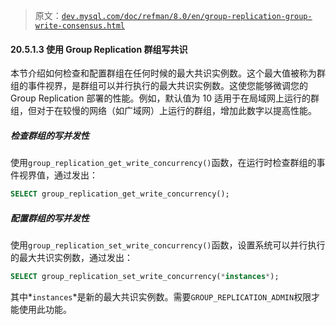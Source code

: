 > 原文：[`dev.mysql.com/doc/refman/8.0/en/group-replication-group-write-consensus.html`](https://dev.mysql.com/doc/refman/8.0/en/group-replication-group-write-consensus.html)

#### 20.5.1.3 使用 Group Replication 群组写共识

本节介绍如何检查和配置群组在任何时候的最大共识实例数。这个最大值被称为群组的事件视界，是群组可以并行执行的最大共识实例数。这使您能够微调您的 Group Replication 部署的性能。例如，默认值为 10 适用于在局域网上运行的群组，但对于在较慢的网络（如广域网）上运行的群组，增加此数字以提高性能。

##### 检查群组的写并发性

使用`group_replication_get_write_concurrency()`函数，在运行时检查群组的事件视界值，通过发出：

```sql
SELECT group_replication_get_write_concurrency();
```

##### 配置群组的写并发性

使用`group_replication_set_write_concurrency()`函数，设置系统可以并行执行的最大共识实例数，通过发出：

```sql
SELECT group_replication_set_write_concurrency(*instances*);
```

其中*`instances`*是新的最大共识实例数。需要`GROUP_REPLICATION_ADMIN`权限才能使用此功能。
